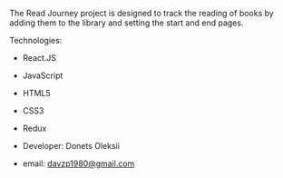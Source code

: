 The Read Journey project is designed to track the reading of books by adding
them to the library and setting the start and end pages.

Technologies:

- React.JS
- JavaScript
- HTML5
- CSS3
- Redux

- Developer: Donets Oleksii
- email: davzp1980@gmail.com
